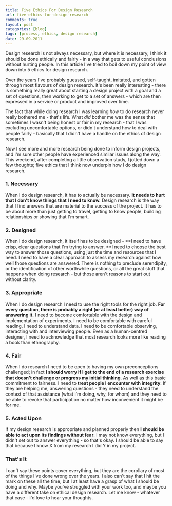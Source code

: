 ```yaml
---
title: Five Ethics For Design Research
url: five-ethics-for-design-research
comments: true
layout: post
categories: [blog]
tags: [process, ethics, design research]
date: 29-09-2011
---
```

<p class="intro">Design research is not always necessary, but where it is necessary, I think it should be done ethically and fairly - in a way that gets to useful conclusions without hurting people. In this article I've tried to boil down my point of view down into 5 ethics for design research. </p>
Over the years I've probably guessed, self-taught, imitated, and gotten through most flavours of design research. It's been really interesting - there is something really great about starting a design project with a goal and a set of questions, then working to get to a set of answers - which are then expressed in a service or product and improved over time. 

The fact that while doing research I was learning <em>how</em> to do research never really bothered me - that's life. What <em>did</em> bother me was the sense that sometimes I wasn't being honest or fair in my research - that I was excluding uncomfortable options, or didn't understand how to deal with people fairly - basically that I didn't have a handle on the ethics of design research. 

Now I see more and more research being done to inform design projects, and I'm sure other people have experienced similar issues along the way. This weekend, after completing a little observation study, I jotted down a few thoughts; five ethics that I think now underpin how I do design research.

### 1. Necessary
When I do design research, it has to actually be necessary. **It needs to hurt that I don't know things that I need to know.** Design research is the way that I find answers that are material to the success of the project. It has to be about more than just getting to travel, getting to know people, building relationships or showing that I'm smart.

### 2. Designed
When I do design research, it itself has to be designed - **I need to have crisp, clear questions that I'm trying to answer. **I need to choose the best way to answer those questions, using just the time and resources that I need. I need to have a clear approach to assess my research against how well those questions are answered. There is nothing to preclude serendipity, or the identification of other worthwhile questions, or all the great stuff that happens when doing research - but those aren't reasons to start out without clarity. 

### 3. Appropriate
When I do design research I need to use the right tools for the right job. **For every question, there is probably a right (or at least better) way of answering it.** I need to become comfortable with the design and implementation of experiments. I need to be comfortable with careful reading. I need to understand data. I need to be comfortable observing, interacting with and interviewing people. Even as a human-centred designer, I need to acknowledge that most research looks more like reading a book than ethnography.

### 4. Fair
When I do research I need to be open to having my own preconceptions challenged; in fact **I should worry if I get to the end of a research exercise that doesn't challenge or progress my initial thinking**. As well as this basic commitment to fairness. I need to **treat people I encounter with integrity**. If they are helping me, answering questions - they need to understand the context of that assistance (what I'm doing, why, for whom) and they need to be able to revoke that participation no matter how inconvenient it might be for me.

### 5. Acted Upon
If my design research is appropriate and planned properly then **I should be able to act upon its findings without fear**. I may not know everything, but I didn't set out to answer everything - so that's okay. I should be able to say that because I know X from my research I did Y in my project. 

### That's It
I can't say these points cover everything, but they are the corollary of most of the things I've done wrong over the years. I also can't say that I hit the mark on these all the time, but I at least have a grasp of what I should be doing and why. Maybe you've struggled with your work too, and maybe you have a different take on ethical design research. Let me know - whatever that case - I'd love to hear your thoughts. 

